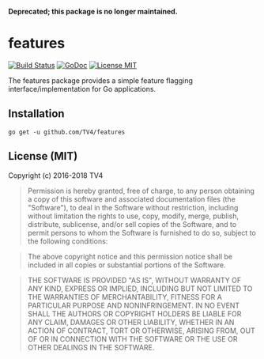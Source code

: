 **Deprecated; this package is no longer maintained.**

# features

[![Build Status](https://travis-ci.org/TV4/features.svg?branch=master)](https://travis-ci.org/TV4/features)
[![GoDoc](https://img.shields.io/badge/godoc-reference-blue.svg?style=flat)](https://godoc.org/github.com/TV4/features)
[![License MIT](https://img.shields.io/badge/license-MIT-lightgrey.svg?style=flat)](https://github.com/TV4/features#license-mit)

The features package provides a simple feature flagging interface/implementation for Go applications.

## Installation

    go get -u github.com/TV4/features

## License (MIT)

Copyright (c) 2016-2018 TV4

> Permission is hereby granted, free of charge, to any person obtaining
> a copy of this software and associated documentation files (the
> "Software"), to deal in the Software without restriction, including
> without limitation the rights to use, copy, modify, merge, publish,
> distribute, sublicense, and/or sell copies of the Software, and to
> permit persons to whom the Software is furnished to do so, subject to
> the following conditions:

> The above copyright notice and this permission notice shall be
> included in all copies or substantial portions of the Software.

> THE SOFTWARE IS PROVIDED "AS IS", WITHOUT WARRANTY OF ANY KIND,
> EXPRESS OR IMPLIED, INCLUDING BUT NOT LIMITED TO THE WARRANTIES OF
> MERCHANTABILITY, FITNESS FOR A PARTICULAR PURPOSE AND
> NONINFRINGEMENT. IN NO EVENT SHALL THE AUTHORS OR COPYRIGHT HOLDERS BE
> LIABLE FOR ANY CLAIM, DAMAGES OR OTHER LIABILITY, WHETHER IN AN ACTION
> OF CONTRACT, TORT OR OTHERWISE, ARISING FROM, OUT OF OR IN CONNECTION
> WITH THE SOFTWARE OR THE USE OR OTHER DEALINGS IN THE SOFTWARE.

